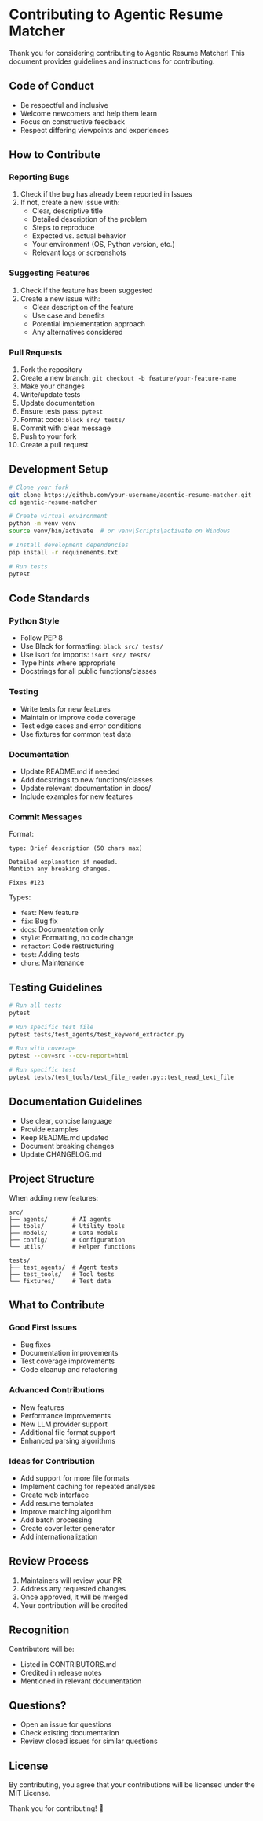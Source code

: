# Contributing to Agentic Resume Matcher

Thank you for considering contributing to Agentic Resume Matcher! This document provides guidelines and instructions for contributing.

## Code of Conduct

- Be respectful and inclusive
- Welcome newcomers and help them learn
- Focus on constructive feedback
- Respect differing viewpoints and experiences

## How to Contribute

### Reporting Bugs

1. Check if the bug has already been reported in Issues
2. If not, create a new issue with:
   - Clear, descriptive title
   - Detailed description of the problem
   - Steps to reproduce
   - Expected vs. actual behavior
   - Your environment (OS, Python version, etc.)
   - Relevant logs or screenshots

### Suggesting Features

1. Check if the feature has been suggested
2. Create a new issue with:
   - Clear description of the feature
   - Use case and benefits
   - Potential implementation approach
   - Any alternatives considered

### Pull Requests

1. Fork the repository
2. Create a new branch: `git checkout -b feature/your-feature-name`
3. Make your changes
4. Write/update tests
5. Update documentation
6. Ensure tests pass: `pytest`
7. Format code: `black src/ tests/`
8. Commit with clear message
9. Push to your fork
10. Create a pull request

## Development Setup

```bash
# Clone your fork
git clone https://github.com/your-username/agentic-resume-matcher.git
cd agentic-resume-matcher

# Create virtual environment
python -m venv venv
source venv/bin/activate  # or venv\Scripts\activate on Windows

# Install development dependencies
pip install -r requirements.txt

# Run tests
pytest
```

## Code Standards

### Python Style

- Follow PEP 8
- Use Black for formatting: `black src/ tests/`
- Use isort for imports: `isort src/ tests/`
- Type hints where appropriate
- Docstrings for all public functions/classes

### Testing

- Write tests for new features
- Maintain or improve code coverage
- Test edge cases and error conditions
- Use fixtures for common test data

### Documentation

- Update README.md if needed
- Add docstrings to new functions/classes
- Update relevant documentation in docs/
- Include examples for new features

### Commit Messages

Format:
```
type: Brief description (50 chars max)

Detailed explanation if needed.
Mention any breaking changes.

Fixes #123
```

Types:
- `feat`: New feature
- `fix`: Bug fix
- `docs`: Documentation only
- `style`: Formatting, no code change
- `refactor`: Code restructuring
- `test`: Adding tests
- `chore`: Maintenance

## Testing Guidelines

```bash
# Run all tests
pytest

# Run specific test file
pytest tests/test_agents/test_keyword_extractor.py

# Run with coverage
pytest --cov=src --cov-report=html

# Run specific test
pytest tests/test_tools/test_file_reader.py::test_read_text_file
```

## Documentation Guidelines

- Use clear, concise language
- Provide examples
- Keep README.md updated
- Document breaking changes
- Update CHANGELOG.md

## Project Structure

When adding new features:

```
src/
├── agents/       # AI agents
├── tools/        # Utility tools
├── models/       # Data models
├── config/       # Configuration
└── utils/        # Helper functions

tests/
├── test_agents/  # Agent tests
├── test_tools/   # Tool tests
└── fixtures/     # Test data
```

## What to Contribute

### Good First Issues

- Bug fixes
- Documentation improvements
- Test coverage improvements
- Code cleanup and refactoring

### Advanced Contributions

- New features
- Performance improvements
- New LLM provider support
- Additional file format support
- Enhanced parsing algorithms

### Ideas for Contribution

- Add support for more file formats
- Implement caching for repeated analyses
- Create web interface
- Add resume templates
- Improve matching algorithm
- Add batch processing
- Create cover letter generator
- Add internationalization

## Review Process

1. Maintainers will review your PR
2. Address any requested changes
3. Once approved, it will be merged
4. Your contribution will be credited

## Recognition

Contributors will be:
- Listed in CONTRIBUTORS.md
- Credited in release notes
- Mentioned in relevant documentation

## Questions?

- Open an issue for questions
- Check existing documentation
- Review closed issues for similar questions

## License

By contributing, you agree that your contributions will be licensed under the MIT License.

Thank you for contributing! 🎉
